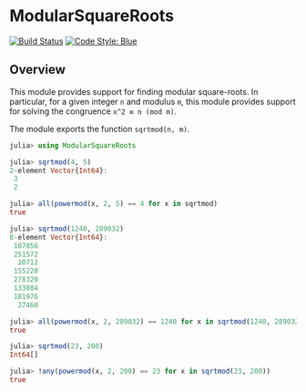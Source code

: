 # ModularSquareRoots

[![Build Status](https://ci.appveyor.com/api/projects/status/github/byhill/ModularSquareRoots.jl?svg=true)](https://ci.appveyor.com/project/byhill/ModularSquareRoots-jl)
[![Code Style: Blue](https://img.shields.io/badge/code%20style-blue-4495d1.svg)](https://github.com/invenia/BlueStyle)

## Overview
This module provides support for finding modular square-roots.
In particular, for a given integer `n` and modulus `m`,
this module provides support for solving the congruence `x^2 ≡ n (mod m)`.

The module exports the function `sqrtmod(n, m)`.

```julia
julia> using ModularSquareRoots

julia> sqrtmod(4, 5)
2-element Vector{Int64}:
 3
 2

julia> all(powermod(x, 2, 5) == 4 for x in sqrtmod)
true

julia> sqrtmod(1240, 289032)
8-element Vector{Int64}:
 107056
 251572
  10712
 155228
 278320
 133804
 181976
  37460

julia> all(powermod(x, 2, 289032) == 1240 for x in sqrtmod(1240, 289032))
true

julia> sqrtmod(23, 200)
Int64[]

julia> !any(powermod(x, 2, 200) == 23 for x in sqrtmod(23, 200))
true
```
